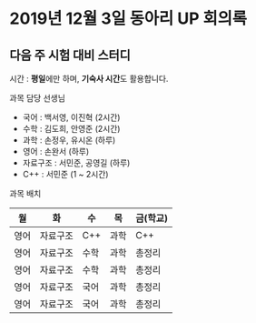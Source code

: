 # 2019년 12월 3일 동아리 UP 회의록

## 다음 주 시험 대비 스터디

시간 : **평일**에만 하며, **기숙사 시간**도 활용합니다.  
  
과목 담당 선생님  
- 국어 : 백서영, 이진혁 (2시간)
- 수학 : 김도희, 안영준 (2시간)
- 과학 : 손정우, 유시온 (하루)
- 영어 : 손완서 (하루)
- 자료구조 : 서민준, 공영길 (하루)
- C++ : 서민준 (1 ~ 2시간)

과목 배치  

월     | 화     | 수     | 목    | 금(학교)
-------|-------|-------|--------|---------
영어 | 자료구조 | C++ | 과학 | C++
영어 | 자료구조 | 수학 | 과학 | 총정리
영어 | 자료구조 | 수학 | 과학 | 총정리
영어 | 자료구조 | 국어 | 과학 | 총정리
영어 | 자료구조 | 국어 | 과학 | 총정리
